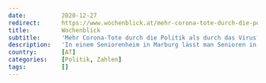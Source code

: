 ```yaml
---
date:          2020-12-27
redirect:      https://www.wochenblick.at/mehr-corona-tote-durch-die-politik-als-durch-das-virus/
title:         Wochenblick
subtitle:      'Mehr Corona-Tote durch die Politik als durch das Virus?'
description:   'In einem Seniorenheim in Marburg lässt man Senioren in ihren eigenen Fäkalien liegen. Anderswo werden Patienten sinnlos zu Tode beatmet.'
country:       [AT]
categories:    [Politik, Zahlen]
tags:          []
---
```


